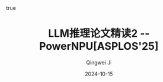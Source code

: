 ---
title: LLM推理论文精读2 -- PowerNPU[ASPLOS'25]
summary: PowerNPU:Fast On-device LLM Inference with NPUs
date: 2024-10-15
math: true
author:
  - Qingwei Ji
tags:
  - LLM Inference 
  - Offloading
  - smartphone
---
